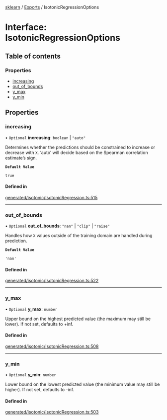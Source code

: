 [sklearn](../readme.md) / [Exports](../modules.md) / IsotonicRegressionOptions

# Interface: IsotonicRegressionOptions

## Table of contents

### Properties

- [increasing](IsotonicRegressionOptions.md#increasing)
- [out\_of\_bounds](IsotonicRegressionOptions.md#out_of_bounds)
- [y\_max](IsotonicRegressionOptions.md#y_max)
- [y\_min](IsotonicRegressionOptions.md#y_min)

## Properties

### increasing

• `Optional` **increasing**: `boolean` \| ``"auto"``

Determines whether the predictions should be constrained to increase or decrease with `X`. ‘auto’ will decide based on the Spearman correlation estimate’s sign.

**`Default Value`**

`true`

#### Defined in

[generated/isotonic/IsotonicRegression.ts:515](https://github.com/transitive-bullshit/scikit-learn-ts/blob/367336a/packages/sklearn/src/generated/isotonic/IsotonicRegression.ts#L515)

___

### out\_of\_bounds

• `Optional` **out\_of\_bounds**: ``"nan"`` \| ``"clip"`` \| ``"raise"``

Handles how `X` values outside of the training domain are handled during prediction.

**`Default Value`**

`'nan'`

#### Defined in

[generated/isotonic/IsotonicRegression.ts:522](https://github.com/transitive-bullshit/scikit-learn-ts/blob/367336a/packages/sklearn/src/generated/isotonic/IsotonicRegression.ts#L522)

___

### y\_max

• `Optional` **y\_max**: `number`

Upper bound on the highest predicted value (the maximum may still be lower). If not set, defaults to +inf.

#### Defined in

[generated/isotonic/IsotonicRegression.ts:508](https://github.com/transitive-bullshit/scikit-learn-ts/blob/367336a/packages/sklearn/src/generated/isotonic/IsotonicRegression.ts#L508)

___

### y\_min

• `Optional` **y\_min**: `number`

Lower bound on the lowest predicted value (the minimum value may still be higher). If not set, defaults to -inf.

#### Defined in

[generated/isotonic/IsotonicRegression.ts:503](https://github.com/transitive-bullshit/scikit-learn-ts/blob/367336a/packages/sklearn/src/generated/isotonic/IsotonicRegression.ts#L503)
